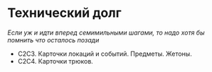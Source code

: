 # Технический долг

*Если уж и идти вперед семимильными шагами, то надо хотя бы помнить что осталось позади*

- С2С3. Карточки локаций и событий. Предметы. Жетоны.
- С2С4. Карточки трюков.